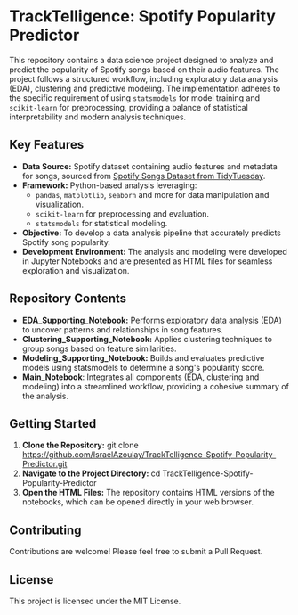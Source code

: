# TrackTelligence: Spotify Popularity Predictor
This repository contains a data science project designed to analyze and predict the popularity of Spotify songs based on their audio features. The project follows a structured workflow, including exploratory data analysis (EDA), clustering and predictive modeling. The implementation adheres to the specific requirement of using `statsmodels` for model training and `scikit-learn` for preprocessing, providing a balance of statistical interpretability and modern analysis techniques.

## Key Features
- **Data Source:** Spotify dataset containing audio features and metadata for songs, sourced from [Spotify Songs Dataset from TidyTuesday](https://raw.githubusercontent.com/rfordatascience/tidytuesday/master/data/2020/2020-01-21/spotify_songs.csv).
- **Framework:** Python-based analysis leveraging:
  - `pandas`, `matplotlib`, `seaborn` and more for data manipulation and visualization.
  - `scikit-learn` for preprocessing and evaluation.
  - `statsmodels` for statistical modeling.
- **Objective:** To develop a data analysis pipeline that accurately predicts Spotify song popularity.
- **Development Environment:** The analysis and modeling were developed in Jupyter Notebooks and are presented as HTML files for seamless exploration and visualization.

## Repository Contents
- **EDA_Supporting_Notebook:** Performs exploratory data analysis (EDA) to uncover patterns and relationships in song features.
- **Clustering_Supporting_Notebook:** Applies clustering techniques to group songs based on feature similarities.
- **Modeling_Supporting_Notebook:** Builds and evaluates predictive models using statsmodels to determine a song's popularity score.
- **Main_Notebook**: Integrates all components (EDA, clustering and modeling) into a streamlined workflow, providing a cohesive summary of the analysis.

## Getting Started
1. **Clone the Repository:**
git clone https://github.com/IsraelAzoulay/TrackTelligence-Spotify-Popularity-Predictor.git
3. **Navigate to the Project Directory:**
cd TrackTelligence-Spotify-Popularity-Predictor
4. **Open the HTML Files:**
   The repository contains HTML versions of the notebooks, which can be opened directly in your web browser.
   
## Contributing
Contributions are welcome! Please feel free to submit a Pull Request.

## License
This project is licensed under the MIT License.
